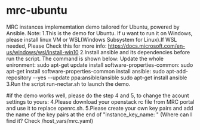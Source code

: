 # mrc-ubuntu
MRC instances implememtation demo tailored for Ubuntu, powered by Ansible.
Note:
1.This is the demo for Ubuntu. If u want to run it on Windows, please install linux VM or WSL(Windows Subsystem for Linux).If WSL needed, Please Check this for more info: https://docs.microsoft.com/en-us/windows/wsl/install-win10
2.Install ansible and its dependencies before run the script. The command is shown below:
Update the whole enironment:  sudo apt-get update
install software-properties-common:  sudo apt-get install software-properties-common
install ansible:
sudo apt-add-repository --yes --update ppa:ansible/ansible
sudo apt-get install ansible
3.Run the script run-nectar.sh to launch the demo.

#if the demo works well, please do the step 4 and 5, to change the acount settings to yours:
4.Please download your openstack rc file from MRC portal and use it to replace openrc.sh.
5.Please create your own key pairs and add the name of the key pairs at the end of "instance_key_name: " (Where can I find it? Check /host_vars/mrc.yaml)